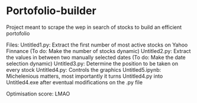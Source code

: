 # Portofolio-builder

Project meant to scrape the wep in search of stocks to build an efficient portofolio

Files:
Untitled1.py: Extract the first number of most active stocks on Yahoo Finnance (To do: Make the number of stocks  dynamic)
Untitled2.py: Extract the values in between two manually selected dates (To do: Make the date selection dynamic)
Untitled3.py: Determine the position to be taken on every stock
Untitled4.py: Controls the graphics
Untitled5.ipynb: Michelenious matters, most importantly it turns Untitled4.py into Untitled4.exe after eventual modifications on the .py file


Optimisation score: LMAO
